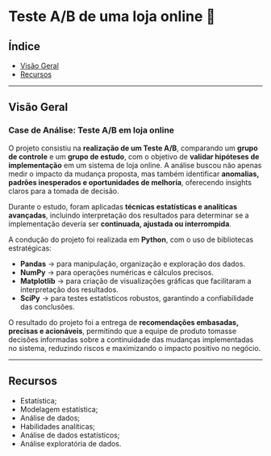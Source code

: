 # Teste A/B de uma loja online 🧪

## Índice

- [Visão Geral](#visao-geral)
- [Recursos](#recursos)

---

<a id='visao-geral'></a>
## Visão Geral

### Case de Análise: Teste A/B em loja online

O projeto consistiu na **realização de um Teste A/B**, comparando um **grupo de controle** e um **grupo de estudo**, com o objetivo de **validar hipóteses de implementação** em um sistema de loja online. A análise buscou não apenas medir o impacto da mudança proposta, mas também identificar **anomalias, padrões inesperados e oportunidades de melhoria**, oferecendo insights claros para a tomada de decisão.

Durante o estudo, foram aplicadas **técnicas estatísticas e analíticas avançadas**, incluindo interpretação dos resultados para determinar se a implementação deveria ser **continuada, ajustada ou interrompida**.

A condução do projeto foi realizada em **Python**, com o uso de bibliotecas estratégicas:

- **Pandas** → para manipulação, organização e exploração dos dados.
- **NumPy** → para operações numéricas e cálculos precisos.
- **Matplotlib** → para criação de visualizações gráficas que facilitaram a interpretação dos resultados.
- **SciPy** → para testes estatísticos robustos, garantindo a confiabilidade das conclusões.

O resultado do projeto foi a entrega de **recomendações embasadas, precisas e acionáveis**, permitindo que a equipe de produto tomasse decisões informadas sobre a continuidade das mudanças implementadas no sistema, reduzindo riscos e maximizando o impacto positivo no negócio.

---

<a id='recursos'></a>
## Recursos

- Estatística;
- Modelagem estatística;
- Análise de dados;
- Habilidades analíticas;
- Análise de dados estatísticos;
- Análise exploratória de dados.
